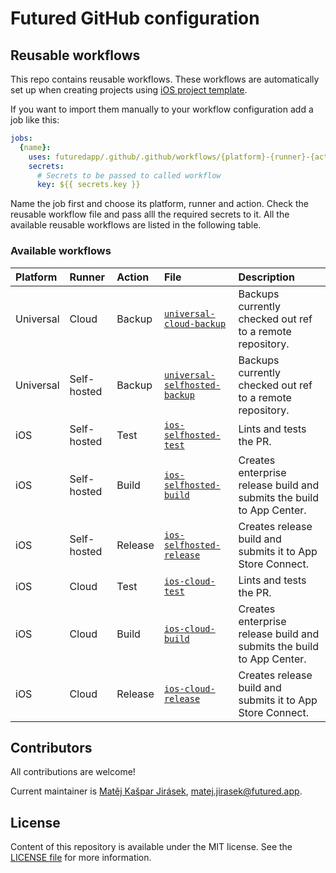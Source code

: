 # Futured GitHub configuration

## Reusable workflows

This repo contains reusable workflows. These workflows are automatically
set up when creating projects using
[iOS project template](https://github.com/futuredapp/iOS-project-template).

If you want to import them manually to your workflow configuration add a job like this:

```yml
jobs:
  {name}:
    uses: futuredapp/.github/.github/workflows/{platform}-{runner}-{action}.yml@main
    secrets:
      # Secrets to be passed to called workflow
      key: ${{ secrets.key }}
```

Name the job first and choose its platform, runner and action.
Check the reusable workflow file and pass alll the required secrets to it.
All the available reusable workflows are listed in the following table.

### Available workflows

|Platform  |Runner      |Action  |File                                                                                 |Description                                                           |
|:---------|:-----------|:-------|:------------------------------------------------------------------------------------|:---------------------------------------------------------------------|
|Universal |Cloud       |Backup  |[`universal-cloud-backup`](.github/workflows/universal-cloud-backup.yml)             |Backups currently checked out ref to a remote repository.             |
|Universal |Self-hosted |Backup  |[`universal-selfhosted-backup`](.github/workflows/universal-selfhosted-backup.yml)   |Backups currently checked out ref to a remote repository.             |
|iOS       |Self-hosted |Test    |[`ios-selfhosted-test`](.github/workflows/ios-selfhosted-test.yml)                   |Lints and tests the PR.                                               |
|iOS       |Self-hosted |Build   |[`ios-selfhosted-build`](.github/workflows/ios-selfhosted-build.yml)                 |Creates enterprise release build and submits the build to App Center. |
|iOS       |Self-hosted |Release |[`ios-selfhosted-release`](.github/workflows/ios-selfhosted-release.yml)             |Creates release build and submits it to App Store Connect.            |
|iOS       |Cloud       |Test    |[`ios-cloud-test`](.github/workflows/ios-cloud-test.yml)                             |Lints and tests the PR.                                               |
|iOS       |Cloud       |Build   |[`ios-cloud-build`](.github/workflows/ios-cloud-build.yml)                           |Creates enterprise release build and submits the build to App Center. |
|iOS       |Cloud       |Release |[`ios-cloud-release`](.github/workflows/ios-cloud-release.yml)                       |Creates release build and submits it to App Store Connect.            |

## Contributors

All contributions are welcome!

Current maintainer is [Matěj Kašpar Jirásek](https://github.com/mkj-is), <matej.jirasek@futured.app>.

## License

Content of this repository is available under the MIT license. See the [LICENSE file](LICENSE) for more information.
